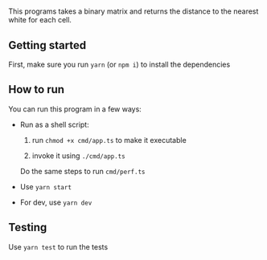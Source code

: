 #

This programs takes a binary matrix and returns the distance to the nearest white for each cell.

## Getting started

First, make sure you run `yarn` (or `npm i`) to install the dependencies

## How to run

You can run this program in a few ways:

- Run as a shell script:

  1. run `chmod +x cmd/app.ts` to make it executable

  2. invoke it using `./cmd/app.ts`

  Do the same steps to run `cmd/perf.ts`

- Use `yarn start`

- For dev, use `yarn dev`

## Testing

Use `yarn test` to run the tests
